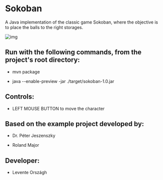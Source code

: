 # Sokoban
A Java implementation of the classic game Sokoban,
where the objective is to place the balls to the right storages.

![img](https://i.imgur.com/1v8G3fb.png)

## Run with the following commands, from the project's root directory:

* mvn package

* java --enable-preview -jar ./target/sokoban-1.0.jar

## Controls:

* LEFT MOUSE BUTTON to move the character

## Based on the example project developed by:

* Dr. Péter Jeszenszky

* Roland Major

## Developer:

* Levente Országh